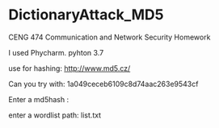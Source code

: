 # DictionaryAttack_MD5
CENG 474 Communication and Network Security Homework

I used Phycharm.
pyhton 3.7

use for hashing: http://www.md5.cz/

Can you try with: 1a049ceceb6109c8d74aac263e9543cf

Enter a md5hash : <enter any md5hash>

enter a wordlist path: list.txt
